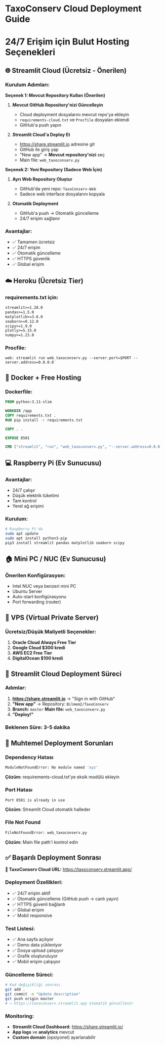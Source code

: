 # TaxoConserv Cloud Deployment Guide
# 24/7 Erişim için Bulut Hosting Seçenekleri

## 🌐 Streamlit Cloud (Ücretsiz - Önerilen)

### Kurulum Adımları:

**Seçenek 1: Mevcut Repository Kullan (Önerilen)**
1. **Mevcut GitHub Repository'nizi Güncelleyin**
   - Cloud deployment dosyalarını mevcut repo'ya ekleyin
   - `requirements-cloud.txt` ve `Procfile` dosyaları eklendi
   - GitHub'a push yapın

2. **Streamlit Cloud'a Deploy Et**
   - https://share.streamlit.io adresine git
   - GitHub ile giriş yap
   - "New app" → **Mevcut repository'nizi** seç
   - Main file: `web_taxoconserv.py`

**Seçenek 2: Yeni Repository (Sadece Web İçin)**
1. **Ayrı Web Repository Oluştur**
   - GitHub'da yeni repo: `TaxoConserv-Web`
   - Sadece web interface dosyalarını kopyala

3. **Otomatik Deployment**
   - GitHub'a push → Otomatik güncelleme
   - 24/7 erişim sağlanır

### Avantajlar:
- ✅ Tamamen ücretsiz
- ✅ 24/7 erişim
- ✅ Otomatik güncelleme
- ✅ HTTPS güvenlik
- ✅ Global erişim

## ☁️ Heroku (Ücretsiz Tier)

### requirements.txt için:
```txt
streamlit>=1.28.0
pandas>=1.5.0
matplotlib>=3.6.0
seaborn>=0.12.0
scipy>=1.9.0
plotly>=5.15.0
numpy>=1.23.0
```

### Procfile:
```
web: streamlit run web_taxoconserv.py --server.port=$PORT --server.address=0.0.0.0
```

## 🐳 Docker + Free Hosting

### Dockerfile:
```dockerfile
FROM python:3.11-slim

WORKDIR /app
COPY requirements.txt .
RUN pip install -r requirements.txt

COPY . .

EXPOSE 8501

CMD ["streamlit", "run", "web_taxoconserv.py", "--server.address=0.0.0.0"]
```

## 💻 Raspberry Pi (Ev Sunucusu)

### Avantajlar:
- 24/7 çalışır
- Düşük elektrik tüketimi
- Tam kontrol
- Yerel ağ erişimi

### Kurulum:
```bash
# Raspberry Pi'da
sudo apt update
sudo apt install python3-pip
pip3 install streamlit pandas matplotlib seaborn scipy
```

## 🏠 Mini PC / NUC (Ev Sunucusu)

### Önerilen Konfigürasyon:
- Intel NUC veya benzeri mini PC
- Ubuntu Server
- Auto-start konfigürasyonu
- Port forwarding (router)

## 📱 VPS (Virtual Private Server)

### Ücretsiz/Düşük Maliyetli Seçenekler:
1. **Oracle Cloud Always Free Tier**
2. **Google Cloud $300 kredi**
3. **AWS EC2 Free Tier**
4. **DigitalOcean $100 kredi**

## 🚀 Streamlit Cloud Deployment Süreci

### Adımlar:
1. **https://share.streamlit.io** → "Sign in with GitHub"
2. **"New app"** → Repository: `Bilmem2/TaxoConserv`
3. **Branch:** `master` **Main file:** `web_taxoconserv.py`
4. **"Deploy!"**

### Beklenen Süre: 3-5 dakika

## 🔧 Muhtemel Deployment Sorunları

### Dependency Hatası
```bash
ModuleNotFoundError: No module named 'xyz'
```
**Çözüm:** requirements-cloud.txt'ye eksik modülü ekleyin

### Port Hatası
```bash
Port 8501 is already in use
```
**Çözüm:** Streamlit Cloud otomatik halleder

### File Not Found
```bash
FileNotFoundError: web_taxoconserv.py
```
**Çözüm:** Main file path'i kontrol edin

## ✅ Başarılı Deployment Sonrası

**🎉 TaxoConserv Cloud URL:** https://taxoconserv.streamlit.app/

### Deployment Özellikleri:
- ✅ 24/7 erişim aktif
- ✅ Otomatik güncelleme (GitHub push → canlı yayın)
- ✅ HTTPS güvenli bağlantı
- ✅ Global erişim
- ✅ Mobil responsive

### Test Listesi:
- ✅ Ana sayfa açılıyor
- ✅ Demo data yükleniyor  
- ✅ Dosya upload çalışıyor
- ✅ Grafik oluşturuluyor
- ✅ Mobil erişim çalışıyor

### Güncelleme Süreci:
```bash
# Kod değişikliği sonrası
git add .
git commit -m "Update description"
git push origin master
# → https://taxoconserv.streamlit.app otomatik güncellenir
```

### Monitoring:
- **Streamlit Cloud Dashboard:** https://share.streamlit.io/
- **App logs** ve **analytics** mevcut
- **Custom domain** (opsiyonel) ayarlanabilir
